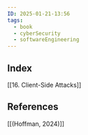 ```yaml
---
ID: 2025-01-21-13:56
tags:
  - book
  - cyberSecurity
  - softwareEngineering
---
```

## Index
[[16. Client-Side Attacks]]

## References
[[(Hoffman, 2024)]]